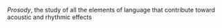 _Prosody_, the study of all the elements of language that contribute toward acoustic and rhythmic effects